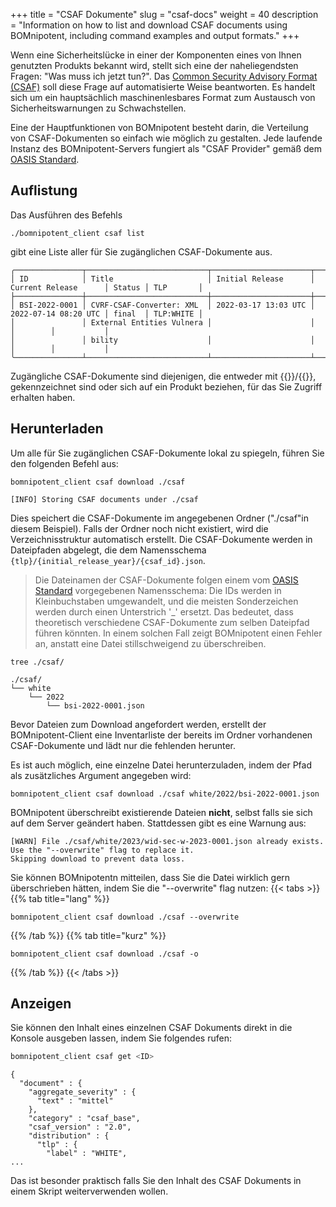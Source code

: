 +++
title = "CSAF Dokumente"
slug = "csaf-docs"
weight = 40
description = "Information on how to list and download CSAF documents using BOMnipotent, including command examples and output formats."
+++

Wenn eine Sicherheitslücke in einer der Komponenten eines von Ihnen genutzten Produkts bekannt wird, stellt sich eine der naheliegendsten Fragen: "Was muss ich jetzt tun?". Das [Common Security Advisory Format (CSAF)](https://www.csaf.io/) soll diese Frage auf automatisierte Weise beantworten. Es handelt sich um ein hauptsächlich maschinenlesbares Format zum Austausch von Sicherheitswarnungen zu Schwachstellen.

Eine der Hauptfunktionen von BOMnipotent besteht darin, die Verteilung von CSAF-Dokumenten so einfach wie möglich zu gestalten. Jede laufende Instanz des BOMnipotent-Servers fungiert als "CSAF Provider" gemäß dem [OASIS Standard](https://docs.oasis-open.org/csaf/csaf/v2.0/os/csaf-v2.0-os.html#722-role-csaf-provider).

## Auflistung

Das Ausführen des Befehls

```
./bomnipotent_client csaf list
```

gibt eine Liste aller für Sie zugänglichen CSAF-Dokumente aus.

``` {wrap="false" title="output"}
╭───────────────┬───────────────────────────┬──────────────────────┬──────────────────────┬────────┬───────────╮
│ ID            │ Title                     │ Initial Release      │ Current Release      │ Status │ TLP       │
├───────────────┼───────────────────────────┼──────────────────────┼──────────────────────┼────────┼───────────┤
│ BSI-2022-0001 │ CVRF-CSAF-Converter: XML  │ 2022-03-17 13:03 UTC │ 2022-07-14 08:20 UTC │ final  │ TLP:WHITE │
│               │ External Entities Vulnera │                      │                      │        │           │
│               │ bility                    │                      │                      │        │           │
╰───────────────┴───────────────────────────┴──────────────────────┴──────────────────────┴────────┴───────────╯
```

Zugängliche CSAF-Dokumente sind diejenigen, die entweder mit {{<tlp-white>}}/{{<tlp-clear>}}, gekennzeichnet sind oder sich auf ein Produkt beziehen, für das Sie Zugriff erhalten haben.

## Herunterladen

Um alle für Sie zugänglichen CSAF-Dokumente lokal zu spiegeln, führen Sie den folgenden Befehl aus:
```
bomnipotent_client csaf download ./csaf
```
``` {wrap="false" title="output"}
[INFO] Storing CSAF documents under ./csaf
```

Dies speichert die CSAF-Dokumente im angegebenen Ordner ("./csaf"in diesem Beispiel). Falls der Ordner noch nicht existiert, wird die Verzeichnisstruktur automatisch erstellt. Die CSAF-Dokumente werden in Dateipfaden abgelegt, die dem Namensschema `{tlp}/{initial_release_year}/{csaf_id}.json`. 

> Die Dateinamen der CSAF-Dokumente folgen einem vom [OASIS Standard](https://docs.oasis-open.org/csaf/csaf/v2.0/os/csaf-v2.0-os.html#51-filename) vorgegebenen Namensschema: Die IDs werden in Kleinbuchstaben umgewandelt, und die meisten Sonderzeichen werden durch einen Unterstrich '_' ersetzt. Das bedeutet, dass theoretisch verschiedene CSAF-Dokumente zum selben Dateipfad führen könnten. In einem solchen Fall zeigt BOMnipotent einen Fehler an, anstatt eine Datei stillschweigend zu überschreiben.


```
tree ./csaf/
```

``` {wrap="false" title="output"}
./csaf/
└── white
    └── 2022
        └── bsi-2022-0001.json
```

Bevor Dateien zum Download angefordert werden, erstellt der BOMnipotent-Client eine Inventarliste der bereits im Ordner vorhandenen CSAF-Dokumente und lädt nur die fehlenden herunter.

Es ist auch möglich, eine einzelne Datei herunterzuladen, indem der Pfad als zusätzliches Argument angegeben wird:

```
bomnipotent_client csaf download ./csaf white/2022/bsi-2022-0001.json
```

BOMnipotent überschreibt existierende Dateien **nicht**, selbst falls sie sich auf dem Server geändert haben. Stattdessen gibt es eine Warnung aus:
``` {wrap="false" title="Ausgabe"}
[WARN] File ./csaf/white/2023/wid-sec-w-2023-0001.json already exists.
Use the "--overwrite" flag to replace it.
Skipping download to prevent data loss.
```

Sie können BOMnipotentn mitteilen, dass Sie die Datei wirklich gern überschrieben hätten, indem Sie die "--overwrite" flag nutzen:
{{< tabs >}}
{{% tab title="lang" %}}
```
bomnipotent_client csaf download ./csaf --overwrite
```
{{% /tab %}}
{{% tab title="kurz" %}}
```
bomnipotent_client csaf download ./csaf -o
```
{{% /tab %}}
{{< /tabs >}}

## Anzeigen

Sie können den Inhalt eines einzelnen CSAF Dokuments direkt in die Konsole ausgeben lassen, indem Sie folgendes rufen:
```bash
bomnipotent_client csaf get <ID>
```
``` {wrap="false" title="output (cropped)"}
{
  "document" : {
    "aggregate_severity" : {
      "text" : "mittel"
    },
    "category" : "csaf_base",
    "csaf_version" : "2.0",
    "distribution" : {
      "tlp" : {
        "label" : "WHITE",
...
```

Das ist besonder praktisch falls Sie den Inhalt des CSAF Dokuments in einem Skript weiterverwenden wollen.
